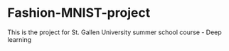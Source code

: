 # Fashion-MNIST-project
This is the project for St. Gallen University summer school course - Deep learning
